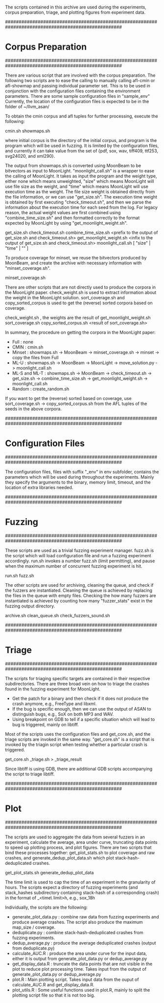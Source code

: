 The scripts contained in this archive are used during the experiments, corpus preparation, triage, and 
plotting figures from experiment data.

###################################################################################################
#                                      Corpus Preparation                                         #
###################################################################################################

There are various script that are involved with the corpus preparation.
The following two scripts are to ease the calling to manually calling afl-cmin or afl-showmap and 
passing individual parameter set. 
This is to be used in conjunction with the configuration files containing the environment parameters.
There are some sample configuration files in "sample\_env" 
Currently, the location of the configuration files is expected to be in the folder of ~/llvm\_asan/

To obtain the cmin corpus and afl tuples for further processing, execute the following:

cmin.sh <initial corpus> <program>
showmaps.sh <initial corpus> <program>

where initial corpus is the directory of the initial corpus, and program is the program which will
be used in fuzzing. It is limited by the configuration files, and currently it can take value from
the set of {pdf, sox, wav, tiff409, ttf253, svg24020, and xml290}.

The output from showmaps.sh is converted using MoonBeam to be bitvectors as input to MoonLight.
"moonlight\_call.sh" is a wrapper to ease the calling of MoonLight.
It takes as input the program and the weight type, either none which means unweighted, "size" which
means MoonLight will use file size as the weight, and "time" which means MoonLight will use execution
time as the weight.
The file size weight is obtained directly from the file information, or we can use "get\_size.sh".
The execution time weight is obtained by first executing "check\_timeout.sh", and then we parse the 
information about the execution time for each seed from the log.
For legacy reason, the actual weight values are first combined using "combine\_time\_size.sh" and then
formatted correctly to the format expected by MoonLight by using "get\_moonlight\_weight.sh".

get\_size.sh <program>
check\_timeout.sh <program> <initial corpus>
combine\_time\_size.sh <prefix to the output of get\_size.sh and check\_timeout.sh>
get\_moonlight\_weight.sh <program> <infix to the output of get\_size.sh and check\_timeout.sh>
moonlight\_call.sh <program> [ "size" | "time" | "" ]

To produce coverage for minset, we reuse the bitvectors produced by MoonBeam, and create the archive
with necessary information with "minset\_coverage.sh".

minset\_coverage.sh <program> <bitvectors> <output directory>

There are other scripts that are not directly used to produce the corpora in the MoonLight paper.
check\_weight.sh is used to extract information about the weight in the MoonLight solution.
sort\_coverage.sh and copy\_sorted\_corpus is used to get the (reverse) sorted corpora based on coverage.

check\_weight.sh <solution file> <time weight> <file size weight>, the weights are the result of
  get\_moonlight\_weight.sh
sort\_coverage.sh <corpus directory>
copy\_sorted\_corpus.sh <source directory> <target directory> <result of sort\_coverage.sh>

In summary, the procedure on getting the corpora in the MoonLight paper:
* Full          : none
* CMIN          : cmin.sh <Full>
* Minset        : showmaps.sh <Full> -> MoonBeam -> minset\_coverage.sh -> minset -> copy the files from Full
* ML-U          : showmaps.sh <Full> -> MoonBeam -> MoonLight -> move\_solution.py -> moonlight\_call.sh
* ML-S and ML-T : showmaps.sh <Full> -> MoonBeam -> check\_timeout.sh -> get\_size.sh -> 
                  combine\_time\_size.sh -> get\_moonlight\_weight.sh -> moonlight\_call.sh
* Random        : create\_random.sh <Full>

If you want to get the (reverse) sorted based on coverage, use sort\_coverage.sh -> copy\_sorted\_corpus.sh
from the AFL tuples of the seeds in the above corpora.

###################################################################################################
#                                     Configuration Files                                         #
###################################################################################################

The configuration files, files with suffix "\_env" in env subfolder, contains the parameters which
will be used during throughout the experiments. Mainly they specify the arguments to the binary,
memory limit, timeout, and the location of extra libraries needed. 

###################################################################################################
#                                           Fuzzing                                               #
###################################################################################################

These scripts are used as a trivial fuzzing experiment manager. fuzz.sh is the script which will
load configuration file and run a fuzzing experiment accordingly. run.sh invokes a number fuzz.sh 
(limit permitting), and pause when the maximum number of concurrent fuzzing experiment is hit.

run.sh <priority> <distillation techniques> <program> <starting trial number>
fuzz.sh <program> <distillation technique> <trial number> <fuzzer number>

The other scripts are used for archiving, cleaning the queue, and check if the fuzzers are instantiated.
Cleaning the queue is achieved by replacing the files in the queue with empty files.
Checking the how many fuzzers are instantiated is achieved by counting how many "fuzzer\_stats" exist
in the fuzzing output directory.

archive.sh <program> <distillation techniques> <minimum trial number> <maximum trial number>
clean\_queue.sh <distillation technique> <trial number>
check\_fuzzers\_sound.sh <distillation techniques> <minimum trial number> <maximum trial number>

###################################################################################################
#                                            Triage                                               #
###################################################################################################

The scripts for triaging specific targets are contained in their respective subdirectories.
There are three broad vein on how to triage the crashes found in the fuzzing experiment for MoonLight.
* Get the patch for a binary and then check if it does not produce the crash anymore, e.g., FreeType and libxml.
* If the bug is specific enough, then we can use the output of ASAN to distinguish bugs, e.g., SoX on both MP3 and WAV.
* Using breakpoint on GDB to tell if a specific situation which will lead to bug is triggered, mainly on libtiff.

Most of the scripts uses the configuration files and get\_core.sh, and the triage scripts are invoked in the same way.
"get\_core.sh" is a script that is invoked by the triagin script when testing whether a particular 
crash is triggered. 

get\_core.sh <program> <experiment directory> <fuzzer number> <crash id>
<program>\_triage.sh <distillation techniques> <minimum trial> <maximum trial> > <program>\_triage\_result

Since libtiff is using GDB, there are additional GDB scripts accompanying the script to triage libtiff.

###################################################################################################
#                                             Plot                                                #
###################################################################################################

The scripts are used to aggregate the data from several fuzzers in an experiment, calculate the 
average, area under curve, truncating data points to speed up plotting process, and plot figures.
There are two scripts that bind these processes together: get\_plot\_stats.sh to plot coverage and
raw crashes, and generate\_dedup\_plot\_data.sh which plot stack-hash-deduplicated crashes.

get\_plot\_stats.sh <program> <max experiments> <time limit>
generate\_dedup\_plot\_data <program> <time limit>

The time limit is used to cap the time of an experiment in the granularity of hours. The scripts 
expect a directory of fuzzing experiments (and stack\_hashes subdirectory containing stack-hash of a 
corresponding crash) in the format of <program>\_<time\ limit>h, e.g., sox\_18h

Individually, the scripts are the following:
* generate\_plot\_data.py : combine raw data from fuzzing experiments and produce average crashes.
                          The script also produce the maximum map_size / coverage.
* deduplicate.py        : combine stack-hash-deduplicated crashes from fuzzing experiments.
* dedup\_average.py      : produce the average deduplicated crashes (output from deduplicate.py)
* calculate\_AUC.R       : produce the area under curve for the input data, either it is output from
                          generate_plot_data.py or dedup_average.py
* get\_display\_data.R    : truncate the data points that are not visible in the plot to reduce 
                          plot processing time. Takes input from the output of
                          generate_plot_data.py or dedup_average.py
* plot.R                : Main plotting script. Takes input data from the ouput of calculate\_AUC.R
                          and get_display_data.R.
* plot\_utils.R          : Some useful functions used in plot.R, mainly to split the plotting script
                          file so that it is not too big.

